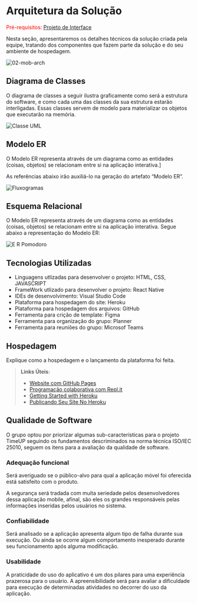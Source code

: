 # Arquitetura da Solução

<span style="color:red">Pré-requisitos: <a href="3-Projeto de Interface.md"> Projeto de Interface</a></span>

Nesta seção, apresentaremos os detalhes técnicos da solução criada pela equipe, tratando dos componentes que fazem parte da solução e do seu ambiente de hospedagem.

![02-mob-arch](https://user-images.githubusercontent.com/90660755/192877041-2c1ca9d0-b5d0-4ae2-a0ac-20479c7d239f.png)


## Diagrama de Classes

O diagrama de classes a seguir ilustra graficamente como será a estrutura do software, e como cada uma das classes da sua estrutura estarão interligadas. Essas classes servem de modelo para materializar os objetos que executarão na memória.


![Classe UML](https://user-images.githubusercontent.com/90660755/192915948-ef841054-497b-4228-a123-8529e7684c4e.jpeg)


## Modelo ER

O Modelo ER representa através de um diagrama como as entidades (coisas, objetos) se relacionam entre si na aplicação interativa.]

As referências abaixo irão auxiliá-lo na geração do artefato “Modelo ER”.

![Fluxogramas](https://user-images.githubusercontent.com/90660755/192915987-6197ebd3-65a2-49af-ae20-80be7022781e.jpeg)


## Esquema Relacional

O Modelo ER representa através de um diagrama como as entidades (coisas, objetos) se relacionam entre si na aplicação interativa. Segue abaixo a representação do Modelo ER:

![E R Pomodoro](https://user-images.githubusercontent.com/90660755/194131634-660ad0fe-55f5-402c-b51b-397e5a749fc4.jpeg)

## Tecnologias Utilizadas

-	Linguagens utlizadas para desenvolver o projeto: HTML, CSS, JAVASCRIPT
-	FrameWork utlizado para desenvolver o projeto: React Native
-	IDEs de desenvolvimento: Visual Studio Code
- Plataforma para hospedagem do site: Heroku
- Plataforma para hospedagem dos arquivos: GitHub
- Ferramenta para crição de template: Figma
- Ferramenta para organização do grupo: Planner
- Ferramenta para reuniões do grupo: Microsof Teams

## Hospedagem

Explique como a hospedagem e o lançamento da plataforma foi feita.

> **Links Úteis**:
>
> - [Website com GitHub Pages](https://pages.github.com/)
> - [Programação colaborativa com Repl.it](https://repl.it/)
> - [Getting Started with Heroku](https://devcenter.heroku.com/start)
> - [Publicando Seu Site No Heroku](http://pythonclub.com.br/publicando-seu-hello-world-no-heroku.html)

## Qualidade de Software

O grupo optou por priorizar algumas sub-características para o projeto TimeUP seguindo os fundamentos descriminados na norma técnica ISO/IEC 25010, seguem os itens para a avaliação da qualidade de software.

### Adequação funcional

Será averiguado se o público-alvo para qual a aplicação móvel foi oferecida está satisfeito com o produto. 

A segurança será tradada com muita seriedade pelos desenvolvedores dessa aplicação mobile, afinal, são eles os grandes responsáveis pelas informações inseridas pelos usuários no sistema.

### Confiabilidade

Será analisado se a aplicação apresenta algum tipo de falha durante sua execução. Ou ainda se ocorre algum comportamento inesperado durante seu funcionamento após alguma modificação.

### Usabilidade

A praticidade do uso do aplicativo é um dos pilares para uma experiência prazerosa para o usuário. A apreensibilidade será para avaliar a dificuldade para execução de determinadas atividades no decorrer do uso da aplicação.


